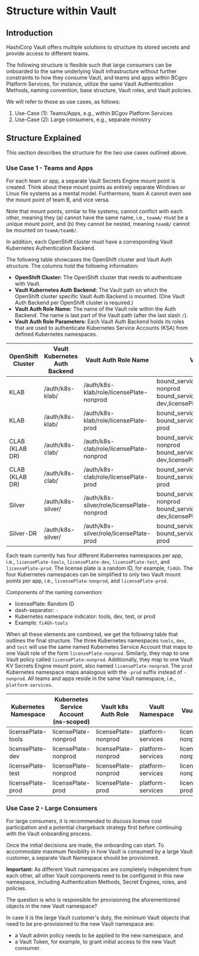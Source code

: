 # Structure within Vault

## Introduction

HashiCorp Vault offers multiple solutions to structure its stored secrets and provide access to
different teams.

The following structure is flexible such that large consumers can be onboarded to the same
underlying Vault infrastructure without further constraints to how they consume Vault,
and teams and apps within BCgov Platform Services, for instance, utilize the same Vault Authentication Methods,
naming convention, base structure, Vault roles, and Vault policies.

We will refer to those as use cases, as follows:

1. Use-Case (1): Teams/Apps, e.g., within BCgov Platform Services
2. Use-Case (2): Large consumers, e.g., separate ministry

## Structure Explained

This section describes the structure for the two use cases outlined above.

### Use Case 1 - Teams and Apps

For each team or app, a separate Vault Secrets Engine mount point is created.
Think about these mount points as entirely separate Windows or Linux file systems as a mental model.
Furthermore, team A cannot even see the mount point of team B, and vice versa.

Note that mount points, similar to file systems, cannot conflict with each other, meaning they (a) cannot
have the same name, i.e., `teamA/` must be a unique mount point, and (b) they cannot be nested,
meaning `teamB/` cannot be mounted on `teamA/teamB/`.

In addition, each OpenShift cluster must have a corresponding Vault Kubernetes Authentication Backend.

The following table showcases the OpenShift cluster and Vault Auth structure. The columns hold the following information:

- **OpenShift Cluster:** The OpenShift cluster that needs to authenticate with Vault.
- **Vault Kubernetes Auth Backend:** The Vault path on which the OpenShift cluster specific Vault Auth Backend is mounted. (One Vault Auth Backend per OpenShift cluster is required.)
- **Vault Auth Role Name:** The name of the Vault role within the Auth Backend. The name is last part of the Vault path (after the last slash `/`).
- **Vault Auth Role Parameters:** Each Vault Auth Backend holds its roles that are used to authenticate
Kubernetes Service Accounts (KSA) from defined Kubernetes namespaces.

| OpenShift Cluster | Vault Kubernetes Auth Backend | Vault Auth Role Name              | Vault Auth Role Parameters                                                                                  |
|-------------------|-------------------------------|-----------------------------------|-------------------------------------------------------------------------------------------------------------|
| KLAB              | /auth/k8s-klab/               | /auth/k8s-klab/role/licensePlate-nonprod | bound_service_account_names=licensePlate-nonprod bound_service_account_namespaces=licensePlate-dev,licensePlate-test,licensePlate-tools |
| KLAB              | /auth/k8s-klab/               | /auth/k8s-klab/role/licensePlate-prod    | bound_service_account_names=licensePlate-prod bound_service_account_namespaces=licensePlate-prod                          |
| CLAB (KLAB DR)    | /auth/k8s-clab/               | /auth/k8s-clab/role/licensePlate-nonprod | bound_service_account_names=licensePlate-nonprod bound_service_account_namespaces=licensePlate-dev,licensePlate-test,licensePlate-tools |
| CLAB (KLAB DR)    | /auth/k8s-clab/               | /auth/k8s-clab/role/licensePlate-prod    | bound_service_account_names=licensePlate-prod bound_service_account_namespaces=licensePlate-prod                          |
| Silver            | /auth/k8s-silver/             | /auth/k8s-silver/role/licensePlate-nonprod | bound_service_account_names=licensePlate-nonprod bound_service_account_namespaces=licensePlate-dev,licensePlate-test,licensePlate-tools |
| Silver-DR         | /auth/k8s-silver/             | /auth/k8s-silver/role/licensePlate-prod    | bound_service_account_names=licensePlate-prod bound_service_account_namespaces=licensePlate-prod                          |

Each team currently has four different Kubernetes namespaces per app, i.e., `licensePlate-tools`, `licensePlate-dev`, `licensePlate-test`, and `licensePlate-prod`.
The license plate is a random ID, for example, `fi4Gh`.
The four Kubernetes namespaces can be simplified to only two Vault mount points per app, i.e., `licensePlate-nonprod`, and `licensePlate-prod`.

Components of the naming convention:

- licensePlate: Random ID
- dash-separator: `-`
- Kubernetes namespace indicator: tools, dev, test, or prod
- Example: `fi4Gh-tools`

When all these elements are combined, we get the following table that outlines the final structure.
The three Kubernetes namespaces `tools`, `dev`, and `test` will use the same named Kubernetes Service Account
that maps to one Vault role of the form `licensePlate-nonprod`.
Similarly, they map to one Vault policy called `licensePlate-nonprod`.
Additionally, they map to one Vault KV Secrets Engine mount point, also named `licensePlate-nonprod`.
The `prod` Kubernetes namespace maps analogous with the `-prod` suffix instead of `-nonprod`.
All teams and apps reside in the same Vault namespace, i.e., `platform-services`.

| Kubernetes Namespace | Kubernetes Service Account (ns-scoped) | Vault k8s Auth Role | Vault Namespace   | Vault Policy    | Vault KV Path (KV mount before 1st /) |
|----------------------|-----------------|---------------------|-------------------|-----------------|---------------------------------------|
| licensePlate-tools        | licensePlate-nonprod | licensePlate-nonprod     | platform-services | licensePlate-nonprod | licensePlate-nonprod/tools                 |
| licensePlate-dev          | licensePlate-nonprod | licensePlate-nonprod     | platform-services | licensePlate-nonprod | licensePlate-nonprod/dev                   |
| licensePlate-test         | licensePlate-nonprod | licensePlate-nonprod     | platform-services | licensePlate-nonprod | licensePlate-nonprod/test                  |
| licensePlate-prod         | licensePlate-prod    | licensePlate-prod        | platform-services | licensePlate-prod    | licensePlate-prod/prod                     |

### Use Case 2 - Large Consumers

For large consumers, it is recommended to discuss license cost participation and a potential chargeback
strategy first before continuing with the Vault onboarding process.

Once the initial decisions are made, the onboarding can start.
To accommodate maximum flexibility in how Vault is consumed by a large Vault customer, a separate Vault
Namespace should be provisioned.

**Important:** As different Vault namespaces are completely independent from each other, all other
Vault components need to be configured in this new namespace, including Authentication Methods,
Secret Engines, roles, and policies.

The question is who is responsible for provisioning the aforementioned objects in the new Vault namespace?

In case it is the large Vault customer's duty, the minimum Vault objects that need to be pre-provisioned
to the new Vault namespace are:

- a Vault admin policy needs to be applied to the new namespace, and
- a Vault Token, for example, to grant initial access to the new Vault consumer.
